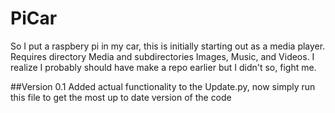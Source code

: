 # PiCar
So I put a raspbery pi in my car, this is initially starting out as a media player.
Requires directory Media and subdirectories Images, Music, and Videos.
I realize I probably should have make a repo earlier but I didn't so, fight me.

##Version 0.1
Added actual functionality to the Update.py, now simply run this file to get the most up to date version of the code
